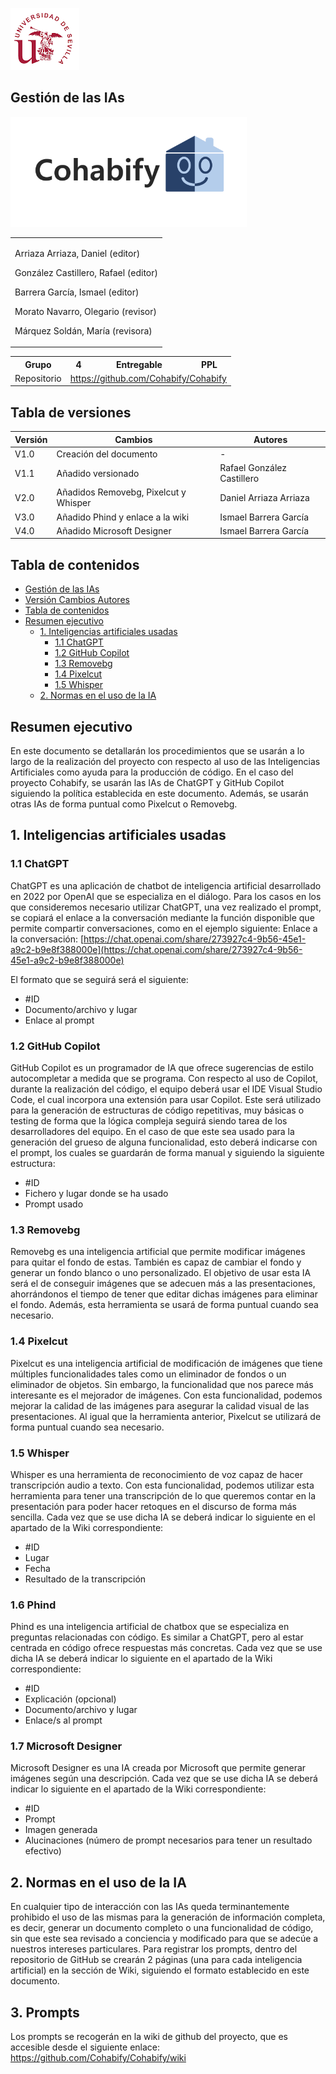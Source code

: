 ![US Logo](images/logo_us.png)

Gestión de las IAs
---

![Cohabify](images/Cohabify.png)

<table>
    <tbody>
        <tr>
            <td rowspan=2><p>Arriaza Arriaza, Daniel (editor)</p><p>González Castillero, Rafael (editor)</p><p>Barrera García, Ismael (editor)</p><p>Morato Navarro, Olegario (revisor)</p><p>Márquez Soldán, María (revisora)</p> 
            </td>
        </tr>
    </tbody>
</table>

<table>
  <tr>
    <th>Grupo</th>
    <th>4</th>
    <th>Entregable</th>
    <th>PPL</th>
  </tr>
  <tr>
    <td>Repositorio</td>
    <td colspan="3"><a href="https://github.com/Cohabify/Cohabify">https://github.com/Cohabify/Cohabify</a></td>
  </tr>
</table>

## Tabla de versiones
| Versión | Cambios | Autores |
| --- | --- | --- |
| V1.0 | Creación del documento | - |
| V1.1 | Añadido versionado | Rafael González Castillero |
| V2.0 | Añadidos Removebg, Pixelcut y Whisper | Daniel Arriaza Arriaza |
| V3.0 | Añadido Phind y enlace a la wiki | Ismael Barrera García |
| V4.0 | Añadido Microsoft Designer | Ismael Barrera García |

## Tabla de contenidos
- [Gestión de las IAs](#gestión-de-las-ias)
- [Versión Cambios Autores](#versión-cambios-autores)
- [Tabla de contenidos](#tabla-de-contenidos)
- [Resumen ejecutivo](#resumen-ejecutivo)
  - [1. Inteligencias artificiales usadas](#1-inteligencias-artificiales-usadas)
    - [1.1 ChatGPT](#11-chatgpt)
    - [1.2 GitHub Copilot](#12-github-copilot)
    - [1.3 Removebg](#13-removebg)
    - [1.4 Pixelcut](#14-pixelcut)
    - [1.5 Whisper](#15-whisper)
  - [2. Normas en el uso de la IA](#2-normas-en-el-uso-de-la-ia)

## Resumen ejecutivo
En este documento se detallarán los procedimientos que se usarán a lo largo de la realización del proyecto con respecto al uso de las Inteligencias Artificiales como ayuda para la producción de código. En el caso del proyecto Cohabify, se usarán las IAs de ChatGPT y GitHub Copilot siguiendo la política establecida en este documento. Además, se usarán otras IAs de forma puntual como Pixelcut o Removebg.

## 1. Inteligencias artificiales usadas

### 1.1 ChatGPT
ChatGPT es una aplicación de chatbot de inteligencia artificial desarrollado en 2022 por OpenAI que se especializa en el diálogo. Para los casos en los que consideremos necesario utilizar ChatGPT, una vez realizado el prompt, se copiará el enlace a la conversación mediante la función disponible que permite compartir conversaciones, como en el ejemplo siguiente:
Enlace a la conversación: [https://chat.openai.com/share/273927c4-9b56-45e1-a9c2-b9e8f388000e](https://chat.openai.com/share/273927c4-9b56-45e1-a9c2-b9e8f388000e)

El formato que se seguirá será el siguiente:
- #ID
- Documento/archivo y lugar
- Enlace al prompt

### 1.2 GitHub Copilot
GitHub Copilot es un programador de IA que ofrece sugerencias de estilo autocompletar a medida que se programa. Con respecto al uso de Copilot, durante la realización del código, el equipo deberá usar el IDE Visual Studio Code, el cual incorpora una extensión para usar Copilot. Este será utilizado para la generación de estructuras de código repetitivas, muy básicas o testing de forma que la lógica compleja seguirá siendo tarea de los desarrolladores del equipo. En el caso de que este sea usado para la generación del grueso de alguna funcionalidad, esto deberá indicarse con el prompt, los cuales se guardarán de forma manual y siguiendo la siguiente estructura:
- #ID
- Fichero y lugar donde se ha usado
- Prompt usado

### 1.3 Removebg
Removebg es una inteligencia artificial que permite modificar imágenes para quitar el fondo de estas. También es capaz de cambiar el fondo y generar un fondo blanco o uno personalizado. El objetivo de usar esta IA será el de conseguir imágenes que se adecuen más a las presentaciones, ahorrándonos el tiempo de tener que editar dichas imágenes para eliminar el fondo. Además, esta herramienta se usará de forma puntual cuando sea necesario.

### 1.4 Pixelcut
Pixelcut es una inteligencia artificial de modificación de imágenes que tiene múltiples funcionalidades tales como un eliminador de fondos o un eliminador de objetos. Sin embargo, la funcionalidad que nos parece más interesante es el mejorador de imágenes. Con esta funcionalidad, podemos mejorar la calidad de las imágenes para asegurar la calidad visual de las presentaciones. Al igual que la herramienta anterior, Pixelcut se utilizará de forma puntual cuando sea necesario.

### 1.5 Whisper
Whisper es una herramienta de reconocimiento de voz capaz de hacer transcripción audio a texto. Con esta funcionalidad, podemos utilizar esta herramienta para tener una transcripción de lo que queremos contar en la presentación para poder hacer retoques en el discurso de forma más sencilla. Cada vez que se use dicha IA se deberá indicar lo siguiente en el apartado de la Wiki correspondiente:
- #ID
- Lugar
- Fecha
- Resultado de la transcripción

### 1.6 Phind
Phind es una inteligencia artificial de chatbox que se especializa en preguntas relacionadas con código. Es similar a ChatGPT, pero al estar centrada en código ofrece respuestas más concretas. Cada vez que se use dicha IA se deberá indicar lo siguiente en el apartado de la Wiki correspondiente:
- #ID
- Explicación (opcional)
- Documento/archivo y lugar
- Enlace/s al prompt

### 1.7 Microsoft Designer
Microsoft Designer es una IA creada por Microsoft que permite generar imágenes según una descripción. Cada vez que se use dicha IA se deberá indicar lo siguiente en el apartado de la Wiki correspondiente:
- #ID
- Prompt
- Imagen generada
- Alucinaciones (número de prompt necesarios para tener un resultado efectivo)

## 2. Normas en el uso de la IA
En cualquier tipo de interacción con las IAs queda terminantemente prohibido el uso de las mismas para la generación de información completa, es decir, generar un documento completo o una funcionalidad de código, sin que este sea revisado a conciencia y modificado para que se adecúe a nuestros intereses particulares. Para registrar los prompts, dentro del repositorio de GitHub se crearán 2 páginas (una para cada inteligencia artificial) en la sección de Wiki, siguiendo el formato establecido en este documento.

## 3. Prompts
Los prompts se recogerán en la wiki de github del proyecto, que es accesible desde el siguiente enlace:
https://github.com/Cohabify/Cohabify/wiki
